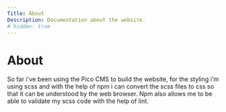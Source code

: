```yaml
---
Title: About
Description: Documentation about the website.
# hidden: true
---
```


About
==========================


So far i've been using the Pico CMS to build the website, for the styling i'm using scss and with the help of npm i can convert the scss files to css so that it can be understood by the web browser. Npm also allows me to be able to validate my scss code with the help of lint.

